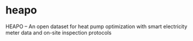 # heapo
HEAPO – An open dataset for heat pump optimization with smart electricity meter data and on-site inspection protocols
